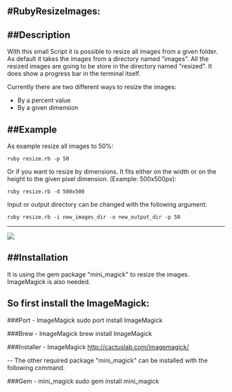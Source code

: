 #RubyResizeImages:
-----------------

##Description
--

With this small Script it is possible to resize all images from a given folder. 
As default it takes the images from a directory named "images". All the resized
images are going to be store in the directory named "resized". It does show
a progress bar in the terminal itself.

Currently there are two different ways to resize the images:
- By a percent value
- By a given dimension


##Example
-----------------

As example resize all images to 50%:

	ruby resize.rb -p 50	
	
Or if you want to resize by dimensions. It fits either on the width or on the height to the given pixel dimension. (Example: 500x500px):
	
	ruby resize.rb -d 500x500

Input or output directory can be changed with the following argument:

	ruby resize.rb -i new_images_dir -o new_output_dir -p 50
	
-----------------

[![](	http://www.prine.ch/img/RubyResizeImages.png)](	http://www.prine.ch/img/RubyResizeImages.png)


##Installation
-----------------

It is using the gem package "mini_magick" to resize the images. ImageMagick is also needed.

So first install the ImageMagick:
--
###Port - ImageMagick
	sudo port install ImageMagick
	
###Brew - ImageMagick
	brew install ImageMagick
	
###Installer - ImageMagick
http://cactuslab.com/imagemagick/

--
The other required package "mini_magick" can be installed with the following command.

###Gem - mini_magick
	sudo gem install mini_magick



